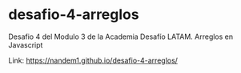# desafio-4-arreglos
Desafio 4 del Modulo 3 de la Academia Desafío LATAM. Arreglos en Javascript

Link: https://nandem1.github.io/desafio-4-arreglos/

